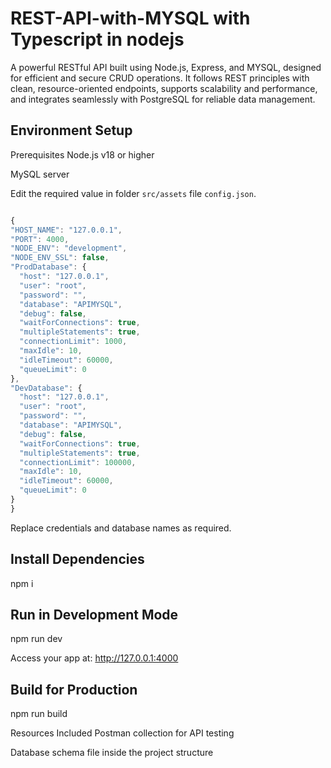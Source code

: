 # REST-API-with-MYSQL with Typescript in nodejs

A powerful RESTful API built using Node.js, Express, and MYSQL, designed for efficient and secure CRUD operations. It follows REST principles with clean, resource-oriented endpoints, supports scalability and performance, and integrates seamlessly with PostgreSQL for reliable data management.
## Environment Setup
  Prerequisites
  Node.js v18 or higher

  MySQL server
  
Edit the required value in folder `src/assets` file `config.json`.
  ```js

  { 
  "HOST_NAME": "127.0.0.1",  
  "PORT": 4000,
  "NODE_ENV": "development",
  "NODE_ENV_SSL": false,
  "ProdDatabase": {
    "host": "127.0.0.1",
    "user": "root",
    "password": "",
    "database": "APIMYSQL",
    "debug": false,
    "waitForConnections": true,
    "multipleStatements": true,
    "connectionLimit": 1000,
    "maxIdle": 10,
    "idleTimeout": 60000,
    "queueLimit": 0
  },
  "DevDatabase": {
    "host": "127.0.0.1",
    "user": "root",
    "password": "",
    "database": "APIMYSQL",
    "debug": false,
    "waitForConnections": true,
    "multipleStatements": true,
    "connectionLimit": 100000,
    "maxIdle": 10,
    "idleTimeout": 60000,
    "queueLimit": 0
  }
}

```

Replace credentials and database names as required.

##  Install Dependencies

npm i

## Run in Development Mode
npm run dev

Access your app at:
http://127.0.0.1:4000

## Build for Production

npm run build

Resources Included
Postman collection for API testing

Database schema file inside the project structure
